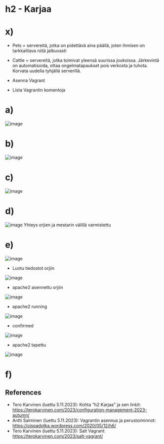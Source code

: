 # h2 - Karjaa

# x)
- Pets = servereitä, jotka on pidettävä aina päällä, joten ihmisen on tarkkailtava niitä jatkuvasti
- Cattle = servereitä, jotka toimivat yleensä suurissa joukoissa. Järkevintä on automatisoida, ottaa ongelmatapaukset pois verkosta ja tuhota. Korvata uudella tyhjällä serverillä.


- Asenna Vagrant


- Lista Vagrantin komentoja

# a)
![image](https://github.com/Kingis60K/palvelinten-hallinta/assets/114500197/4c14ae94-b813-4392-99de-d5a651558cf1)

# b)
![image](https://github.com/Kingis60K/palvelinten-hallinta/assets/114500197/e70e8ccf-9d9d-4f90-83e9-4bce863e67a2)

# c)
![image](https://github.com/Kingis60K/palvelinten-hallinta/assets/114500197/1fb27542-b86b-4905-83ad-1da3e7572e11)

# d)
![image](https://github.com/Kingis60K/palvelinten-hallinta/assets/114500197/e70e8ccf-9d9d-4f90-83e9-4bce863e67a2)
Yhteys orjien ja mestarin välillä varmistettu

# e)
![image](https://github.com/Kingis60K/palvelinten-hallinta/assets/114500197/84a1201c-817e-4b6e-8767-64ed4f204322)
- Luotu tiedostot orjiin

![image](https://github.com/Kingis60K/palvelinten-hallinta/assets/114500197/6f9b3294-5a74-42e5-be13-f29e0438315a)
- apache2 asennettu orjiin

![image](https://github.com/Kingis60K/palvelinten-hallinta/assets/114500197/9ebc4041-7ae6-423d-b481-d9a8ae66317b)
- apache2 running

![image](https://github.com/Kingis60K/palvelinten-hallinta/assets/114500197/1a8fbf88-3f70-4b63-abb1-82716438cb23)
- confirmed
  
![image](https://github.com/Kingis60K/palvelinten-hallinta/assets/114500197/86bf3fc8-5163-4f9b-a80f-ba2e28ff43eb)
- apache2 tapettu

![image](https://github.com/Kingis60K/palvelinten-hallinta/assets/114500197/9e6f4aec-db78-4670-828d-dd16e84bdf41)

# f)








## References
- Tero Karvinen (luettu 5.11.2023): Kohta "h2 Karjaa" ja sen linkit: https://terokarvinen.com/2023/configuration-management-2023-autumn/
- Antti Salminen (luettu 5.11.2023): Vagrantin asennus ja perustoiminnot: https://oispadotka.wordpress.com/2020/05/12/h6/
- Tero Karvinen (luettu 5.11.2023): Salt Vagrant: https://terokarvinen.com/2023/salt-vagrant/
